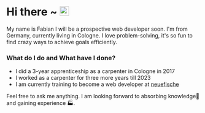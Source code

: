 # Hi there ~ <img src="https://user-images.githubusercontent.com/1303154/88677602-1635ba80-d120-11ea-84d8-d263ba5fc3c0.gif" width="24px" alt="hi">
My name is Fabian I will be a prospective web developer soon. I'm from Germany, currently living in Cologne.
I love problem-solving, it's so fun to find crazy ways to achieve goals efficiently.

### What do I do and What have I done?
- I did a 3-year apprenticeship as a carpenter in Cologne in 2017
- I worked as a carpenter for three more years till 2023
- I am currently training to become a web developer at [neuefische](https://www.neuefische.de/bootcamp/web-development)
 
Feel free to ask me anything. I am looking forward to absorbing knowledge🧠 and gaining experience 🏭.
